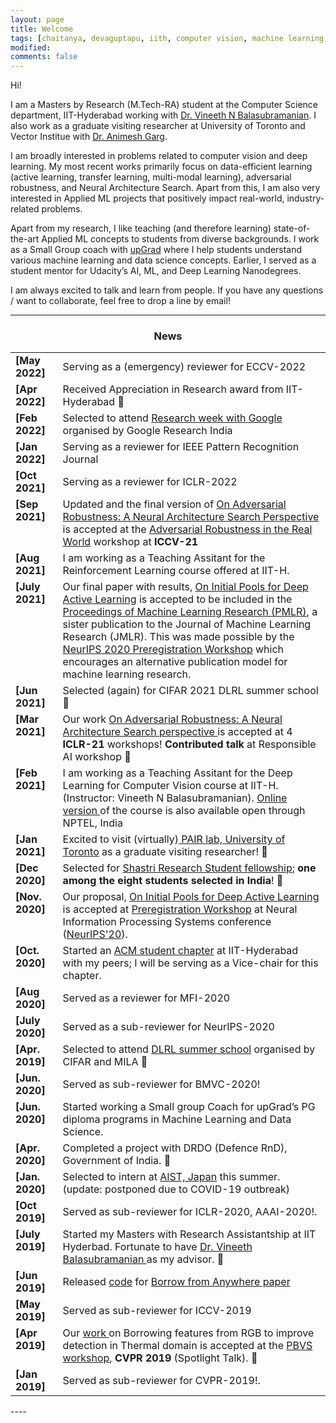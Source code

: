 ```yaml
---
layout: page
title: Welcome
tags: [chaitanya, devaguptapu, iith, computer vision, machine learning, deep learning, active learning, transfer learning]
modified:
comments: false
---
```


Hi!  

I am a Masters by Research (M.Tech-RA) student at the Computer Science department, IIT-Hyderabad working with [Dr. Vineeth N Balasubramanian](https://www.iith.ac.in/~vineethnb/). I also work as a graduate visiting researcher at University of Toronto and Vector Institue with [Dr. Animesh Garg](https://animesh.garg.tech/).

I am broadly interested in problems related to computer vision and deep learning. My most recent works primarily focus on data-efficient learning (active learning, transfer learning, multi-modal learning), adversarial robustness, and Neural Architecture Search. Apart from this, I am also very interested in Applied ML projects that positively impact real-world, industry-related problems. 

Apart from my research, I like teaching (and therefore learning) state-of-the-art Applied ML concepts to students from diverse backgrounds. I work as a Small Group coach with [upGrad](https://www.upgrad.com/) where I help students understand various machine learning and data science concepts. Earlier, I served as a student mentor for Udacity’s AI, ML, and Deep Learning Nanodegrees. 

<!-- Before I joined IIT-Hyderabad, I completed my undergraduate in 2018 from Department of Electronics and Communication Engineering, [Keshav Memorial Institute Of Technology](https://kmit.in/) affiliated with [Jawaharlal Nehru Technological University, Hyderabad](https://jntuh.ac.in/)   -->

I am always excited to talk and learn from people. If you have any questions / want to collaborate, feel free to drop a line by email!

----

<h3 align="center">News</h3>
<div class="scrollbar" id="style-1">
<!-- <div class="force-overflow"></div> -->
<table class='news-table' >
    <col width="15%">
    <col width="85%">
    <tr>
        <td valign="top"><strong>[May 2022]</strong></td>
        <td>Serving as a (emergency) reviewer for ECCV-2022</td>
    </tr>
    <tr>
        <td valign="top"><strong>[Apr 2022]</strong></td>
        <td>Received Appreciation in Research award from IIT-Hyderabad 🌟</td>
    </tr>
    <tr>
        <td valign="top"><strong>[Feb 2022]</strong></td>
        <td>Selected to attend <a href="https://sites.google.com/view/researchweek2022"> Research week with Google </a> organised by Google Research India</td>
    </tr>
    <tr>
        <td valign="top"><strong>[Jan 2022]</strong></td>
        <td>Serving as a reviewer for IEEE Pattern Recognition Journal</td>
    </tr>
    <tr>
        <td valign="top"><strong>[Oct 2021]</strong></td>
        <td>Serving as a reviewer for ICLR-2022</td>
    </tr>
    <tr>
        <td valign="top"><strong>[Sep 2021]</strong></td>
        <td>Updated and the final version of <a href="https://openaccess.thecvf.com/content/ICCV2021W/AROW/html/Devaguptapu_On_Adversarial_Robustness_A_Neural_Architecture_Search_Perspective_ICCVW_2021_paper.html"> On Adversarial Robustness: A Neural Architecture Search Perspective </a> is accepted at the <a href="https://iccv21-adv-workshop.github.io/"> Adversarial Robustness in the Real World</a> workshop at <b>ICCV-21</b>
        </td>
    </tr>
        <tr>
        <td valign="top"><strong>[Aug 2021]</strong></td>
        <td>I am working as a Teaching Assitant for the Reinforcement Learning course offered at IIT-H.
        </td>
    </tr>
    <tr>
        <td valign="top"><strong>[July 2021]</strong></td>
        <td>Our final paper with results, <a href="https://arxiv.org/abs/2011.14696" target="_blank">On Initial Pools for Deep Active Learning</a> is accepted to be included in the <a href="http://proceedings.mlr.press/v148/">Proceedings of Machine Learning Research (PMLR)</a>, a sister publication to the Journal of Machine Learning Research (JMLR). This was made possible by the <a href="https://preregister.science/neurips2020.html">NeurIPS 2020 Preregistration Workshop</a> which encourages an alternative publication model for machine learning research.
        </td>
    </tr>
    <tr>
        <td valign="top"><strong>[Jun 2021]</strong></td>
        <td> Selected (again) for CIFAR 2021 DLRL summer school 🌟</td>
    </tr>  
    <tr>
        <td valign="top"><strong>[Mar 2021]</strong></td>
        <td> Our work <a href=""> On Adversarial Robustness: A Neural Architecture Search perspective </a> is accepted at 4 <b>ICLR-21</b> workshops! <b>Contributed talk</b> at Responsible AI workshop 🌟</td>
    </tr>    
    <tr>
        <td valign="top"><strong>[Feb 2021]</strong></td>
        <td>I am working as a Teaching Assitant for the Deep Learning for Computer Vision course at IIT-H. (Instructor: Vineeth N Balasubramanian). <a href="https://onlinecourses.nptel.ac.in/noc21_cs93/preview"> Online version </a> of the course is also available open through NPTEL, India</td>
    </tr>
    <tr>
        <td valign="top"><strong>[Jan 2021]</strong></td>
        <td>Excited to visit (virtually)<a href="https://www.pair.toronto.edu/"> PAIR lab, University of Toronto</a> as a graduate visiting researcher! 🌟</td>
    </tr>
    <tr>
        <td valign="top"><strong>[Dec 2020]</strong></td>
        <td>Selected for <a href="https://www.shastriinstitute.org/sites/default/files/SRSF-2020-21.pdf">Shastri Research Student fellowship</a>; <b>one among the eight students selected in India</b>! 🌟</td>
    </tr>
    <tr>
        <td valign="top"><strong>[Nov. 2020]</strong></td>
        <td>Our proposal, <a href="https://arxiv.org/abs/2011.14696" target="_blank">On Initial Pools for Deep Active Learning</a> is accepted at <a href="http://preregister.science/">Preregistration Workshop</a> at Neural Information Processing Systems conference (<a href="https://nips.cc/Conferences/2020">NeurIPS'20</a>).
        </td>
    </tr>
    <tr>
        <td valign="top"><strong>[Oct. 2020]</strong></td>
        <td>Started an <a href="https://iith.acm.org/">ACM student chapter</a> at IIT-Hyderabad with my peers; I will be serving as a Vice-chair for this chapter.
        </td>
    </tr>
    <tr>
        <td valign="top"><strong>[Aug 2020]</strong></td>
        <td>Served as a reviewer for MFI-2020
        </td>
    </tr>
    <tr>
        <td valign="top"><strong>[July 2020]</strong></td>
        <td>Served as a sub-reviewer for NeurIPS-2020
        </td>
    </tr>
    <tr>
        <td valign="top"><strong>[Apr. 2019]</strong></td>
        <td>Selected to attend  <a href="https://dlrlsummerschool.ca/">DLRL summer school</a>  organised by CIFAR and MILA 🌟
        </td>
    </tr>
    <tr>
        <td valign="top"><strong>[Jun. 2020]</strong></td>
        <td> Served as sub-reviewer for BMVC-2020!
        </td>
    </tr>
        <tr>
        <td valign="top"><strong>[Jun. 2020]</strong></td>
        <td>Started working a Small group Coach for upGrad’s PG diploma programs in Machine Learning and Data Science.
        </td>
    </tr>
    <tr>
        <td valign="top"><strong>[Apr. 2020]</strong></td>
        <td>Completed a project with DRDO (Defence RnD), Government of India. 🌟
        </td>
    </tr>
    <tr>
        <td valign="top"><strong>[Jan. 2020]</strong></td>
        <td>Selected to intern at <a href="https://www.aist.go.jp/index_en.html">AIST, Japan</a> this summer. (update: postponed due to COVID-19 outbreak)
        </td>
    </tr>
    <tr>
        <td valign="top"><strong>[Oct 2019]</strong></td>
        <td>Served as sub-reviewer for ICLR-2020, AAAI-2020!.
        </td>
    </tr>
    <tr>
        <td valign="top"><strong>[July 2019]</strong></td>
        <td> Started my Masters with Research Assistantship at IIT Hyderbad. Fortunate to have <a href="https://www.iith.ac.in/~vineethnb/index.html">Dr. Vineeth Balasubramanian </a> as my advisor. 🌟
        </td>
    </tr>
    <tr>
        <td valign="top"><strong>[Jun 2019]</strong></td>
        <td> Released <a href="https://github.com/tdchaitanya/MMTOD">code</a> for <a href="http://arxiv.org/abs/1905.08789">Borrow from Anywhere paper </a>
        </td>
    </tr>
    <tr>
        <td valign="top"><strong>[May 2019]</strong></td>
        <td> Served as sub-reviewer for ICCV-2019
        </td>
    </tr>
    <tr>
        <td valign="top"><strong>[Apr 2019]</strong></td>
        <td> Our <a href="https://arxiv.org/abs/1905.08789">work </a> on Borrowing features from RGB to improve detection in Thermal domain is accepted at the <a href="http://vcipl-okstate.org/pbvs/19/index.html">PBVS workshop</a>, <b>CVPR 2019</b> (Spotlight Talk). 🌟
        </td>
    </tr>
    <tr>
        <td valign="top"><strong>[Jan 2019]</strong></td>
        <td>Served as sub-reviewer for CVPR-2019!.
        </td>
    </tr>
</table>
</div>
----

<!-- <h3 align="center">Affiliations</h3>
<table align="center" class='affl-pic'>
    <tr>
        <td>
            <a href="https://uni-freiburg.de/">
            <img src="/images/uf-logo.svg.png" width="105"></a>
        </td>
        <td>
            <a href="https://www.iith.ac.in/">
            <img src="/images/iit-hyderabad-logo.png"></a>
        </td>
        <td>
            <a href="http://www.ggktech.com/">
            <img src="/images/ggk-logo.jpg"></a>
        </td>
    <tr>
        <tr>
            <td>Uni-Freiburg<br>2021-Present</td>
            <td>IIT Hyderabad<br>2018-2021</td>
            <td>GGK Technologies<br>2017-2018</td>
        </tr>
    </tr>
    <td>
    <br>
    <br>
            <a href="http://jntuh.ac.in/">
            <img src="/images/jntuh-kmit-logo.png"></a>
        </td>
        <td>
        <br>
    <br>
            <a href="http://www.ignou.ac.in/">
            <img src="/images/ignou-logo.jpg"></a>
        </td>
        <td>
        <br>
    <br>
            <a href="https://www.polycom.co.in/">
            <img src="/images/polycom-logo.png"></a>
        </td>
    </tr>
    <tr>
        <td>JNTU Hyderabad (KMIT)<br>2013-2017</td>
    <td>PGD in Applied Statistics<br>2017-2018</td>
        <td>Polycom Research<br>Summer 2016</td>
    </tr>
</table> -->
